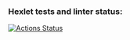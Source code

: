 ### Hexlet tests and linter status:
[![Actions Status](https://github.com/kalaysolay/java-project-71/actions/workflows/hexlet-check.yml/badge.svg)](https://github.com/kalaysolay/java-project-71/actions)